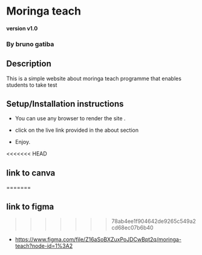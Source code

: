 # Moringa teach

#### version v1.0

### By bruno gatiba 

## Description  
This is a simple website about moringa teach programme that enables students to take test
## Setup/Installation instructions 
* You can use any browser to render the site .

* click on the live link provided in the about section 
* Enjoy.

<<<<<<< HEAD
## link  to canva
=======
## link  to figma
>>>>>>> 78ab4ee1f904642de9265c549a2cd68ec07b6b40
* https://www.figma.com/file/Z16aSoBXZuxPoJDCwBpt2q/moringa-teach?node-id=1%3A2
